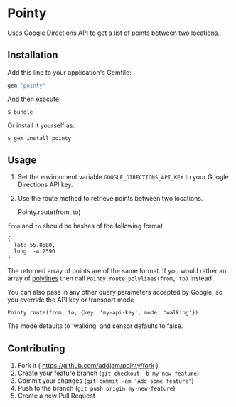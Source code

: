 # Pointy

Uses Google Directions API to get a list of points between two locations.

## Installation

Add this line to your application's Gemfile:

```ruby
gem 'pointy'
```

And then execute:

    $ bundle

Or install it yourself as:

    $ gem install pointy

## Usage

1) Set the environment variable `GOOGLE_DIRECTIONS_API_KEY` to your Google Directions API key.

2) Use the route method to retrieve points between two locations.

    Pointy.route(from, to)

`from` and `to` should be hashes of the following format
    
    {
      lat: 55.8580,
      long: -4.2590
    }

The returned array of points are of the same format. If you would rather an
array of
[polylines](https://code.google.com/apis/maps/documentation/utilities/polylinealgorithm.html) then call `Pointy.route_polylines(from, to)` instead.

You can also pass in any other query parameters accepted by Google, so you override the API key or transport mode

    Pointy.route(from, to, {key: 'my-api-key', mode: 'walking'})
    
The mode defaults to 'walking' and sensor defaults to false.

## Contributing

1. Fork it ( https://github.com/addjam/pointy/fork )
2. Create your feature branch (`git checkout -b my-new-feature`)
3. Commit your changes (`git commit -am 'Add some feature'`)
4. Push to the branch (`git push origin my-new-feature`)
5. Create a new Pull Request
